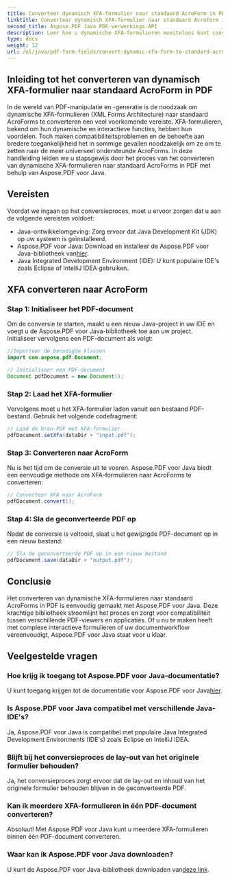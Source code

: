 ```yaml
---
title: Converteer dynamisch XFA-formulier naar standaard AcroForm in PDF
linktitle: Converteer dynamisch XFA-formulier naar standaard AcroForm in PDF
second_title: Aspose.PDF Java PDF-verwerkings-API
description: Leer hoe u dynamische XFA-formulieren moeiteloos kunt converteren naar standaard AcroForms in PDF met behulp van Aspose.PDF voor Java. Zorg voor compatibiliteit en toegankelijkheid.
type: docs
weight: 12
url: /nl/java/pdf-form-fields/convert-dynamic-xfa-form-to-standard-acroform-in-pdf/
---
```


## Inleiding tot het converteren van dynamisch XFA-formulier naar standaard AcroForm in PDF

In de wereld van PDF-manipulatie en -generatie is de noodzaak om dynamische XFA-formulieren (XML Forms Architecture) naar standaard AcroForms te converteren een veel voorkomende vereiste. XFA-formulieren, bekend om hun dynamische en interactieve functies, hebben hun voordelen. Toch maken compatibiliteitsproblemen en de behoefte aan bredere toegankelijkheid het in sommige gevallen noodzakelijk om ze om te zetten naar de meer universeel ondersteunde AcroForms. In deze handleiding leiden we u stapsgewijs door het proces van het converteren van dynamische XFA-formulieren naar standaard AcroForms in PDF met behulp van Aspose.PDF voor Java.

## Vereisten

Voordat we ingaan op het conversieproces, moet u ervoor zorgen dat u aan de volgende vereisten voldoet:

- Java-ontwikkelomgeving: Zorg ervoor dat Java Development Kit (JDK) op uw systeem is geïnstalleerd.
-  Aspose.PDF voor Java: Download en installeer de Aspose.PDF voor Java-bibliotheek van[hier](https://releases.aspose.com/pdf/java/).
- Java Integrated Development Environment (IDE): U kunt populaire IDE's zoals Eclipse of IntelliJ IDEA gebruiken.

## XFA converteren naar AcroForm

### Stap 1: Initialiseer het PDF-document

Om de conversie te starten, maakt u een nieuw Java-project in uw IDE en voegt u de Aspose.PDF voor Java-bibliotheek toe aan uw project. Initialiseer vervolgens een PDF-document als volgt:

```java
//Importeer de benodigde klassen
import com.aspose.pdf.Document;

// Initialiseer een PDF-document
Document pdfDocument = new Document();
```

### Stap 2: Laad het XFA-formulier

Vervolgens moet u het XFA-formulier laden vanuit een bestaand PDF-bestand. Gebruik het volgende codefragment:

```java
// Laad de bron-PDF met XFA-formulier
pdfDocument.setXfa(dataDir + "input.pdf");
```

### Stap 3: Converteren naar AcroForm

Nu is het tijd om de conversie uit te voeren. Aspose.PDF voor Java biedt een eenvoudige methode om XFA-formulieren naar AcroForms te converteren:

```java
// Converteer XFA naar AcroForm
pdfDocument.convert();
```

### Stap 4: Sla de geconverteerde PDF op

Nadat de conversie is voltooid, slaat u het gewijzigde PDF-document op in een nieuw bestand:

```java
// Sla de geconverteerde PDF op in een nieuw bestand
pdfDocument.save(dataDir + "output.pdf");
```

## Conclusie

Het converteren van dynamische XFA-formulieren naar standaard AcroForms in PDF is eenvoudig gemaakt met Aspose.PDF voor Java. Deze krachtige bibliotheek stroomlijnt het proces en zorgt voor compatibiliteit tussen verschillende PDF-viewers en applicaties. Of u nu te maken heeft met complexe interactieve formulieren of uw documentworkflow vereenvoudigt, Aspose.PDF voor Java staat voor u klaar.

## Veelgestelde vragen

### Hoe krijg ik toegang tot Aspose.PDF voor Java-documentatie?

 U kunt toegang krijgen tot de documentatie voor Aspose.PDF voor Java[hier](https://reference.aspose.com/pdf/java/).

### Is Aspose.PDF voor Java compatibel met verschillende Java-IDE's?

Ja, Aspose.PDF voor Java is compatibel met populaire Java Integrated Development Environments (IDE's) zoals Eclipse en IntelliJ IDEA.

### Blijft bij het conversieproces de lay-out van het originele formulier behouden?

Ja, het conversieproces zorgt ervoor dat de lay-out en inhoud van het originele formulier behouden blijven in de geconverteerde PDF.

### Kan ik meerdere XFA-formulieren in één PDF-document converteren?

Absoluut! Met Aspose.PDF voor Java kunt u meerdere XFA-formulieren binnen één PDF-document converteren.

### Waar kan ik Aspose.PDF voor Java downloaden?

 U kunt de Aspose.PDF voor Java-bibliotheek downloaden van[deze link](https://releases.aspose.com/pdf/java/).